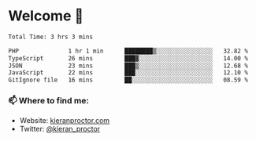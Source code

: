 # Welcome 🦘

<!--START_SECTION:waka-->

```txt
Total Time: 3 hrs 3 mins

PHP              1 hr 1 min      ████████▒░░░░░░░░░░░░░░░░   32.82 %
TypeScript       26 mins         ███▓░░░░░░░░░░░░░░░░░░░░░   14.00 %
JSON             23 mins         ███▒░░░░░░░░░░░░░░░░░░░░░   12.68 %
JavaScript       22 mins         ███░░░░░░░░░░░░░░░░░░░░░░   12.10 %
GitIgnore file   16 mins         ██░░░░░░░░░░░░░░░░░░░░░░░   08.59 %
```

<!--END_SECTION:waka-->

### 📫 Where to find me:

-   Website: [kieranproctor.com](https://kieranproctor.com/)
-   Twitter: [@kieran_proctor](https://twitter.com/kieran_proctor)

